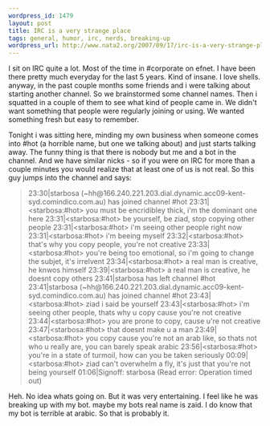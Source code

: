 ```yaml
--- 
wordpress_id: 1479
layout: post
title: IRC is a very strange place
tags: general, humor, irc, nerds, breaking-up
wordpress_url: http://www.nata2.org/2007/09/17/irc-is-a-very-strange-place/
---
```

I sit on IRC quite a lot. Most of the time in #corporate on efnet. I have been there pretty much everyday for the last 5 years. Kind of insane. I love shells. anyway, in the past couple months some friends and i were talking about starting another channel. So we brainstormed some channel names. Then i squatted in a couple of them to see what kind of people came in. We didn't want something that people were regularly joining or using. We wanted something fresh but easy to remember.

Tonight i was sitting here, minding my own business when someone comes into #hot (a horrible name, but one we talking about) and just starts talking away. The funny thing is that there is nobody but me and a bot in the channel. And we have similar nicks - so if you were on IRC for more than a couple minutes you would realize that at least one of us is not real. So this guy jumps into the channel and says:
<blockquote>23:30|starbosa (~hh@166.240.221.203.dial.dynamic.acc09-kent-syd.comindico.com.au) has joined channel #hot
23:31|&lt;starbosa:#hot&gt; you must be encridibley thick, i'm the dominant one here
23:31|&lt;starbosa:#hot&gt; be yourself, be ziad, stop copying other people
23:31|&lt;starbosa:#hot&gt; i'm seeing other people right now
23:31|&lt;starbosa:#hot&gt; i'm beeing myself
23:32|&lt;starbosa:#hot&gt; that's why you copy people, you're not creative
23:33|&lt;starbosa:#hot&gt; you're being too emotional, so i'm going to change the subjet, it's irrelvent
23:34|&lt;starbosa:#hot&gt; a real man is creative, he knwos himself
23:39|&lt;starbosa:#hot&gt; a real man is creative, he  doesnt copy others
23:41|starbosa has left channel #hot
23:41|starbosa (~hh@166.240.221.203.dial.dynamic.acc09-kent-syd.comindico.com.au) has joined channel #hot
23:43|&lt;starbosa:#hot&gt; ziad i said be yourself
23:43|&lt;starbosa:#hot&gt; i'm seeing other people, thats why u copy cause you're not creative
23:44|&lt;starbosa:#hot&gt; you are prone to copy, cause u're not creative
23:47|&lt;starbosa:#hot&gt; that doesnt make u a man
23:49|&lt;starbosa:#hot&gt; you copy cause you're not an arab like, so thats not who u really are, you can barely speak arabic
23:56|&lt;starbosa:#hot&gt; you're in a state of turmoil, how can you be taken seriously
00:09|&lt;starbosa:#hot&gt; ziad can't overwhelm a fly, it's just that you're not being yourself
01:06|Signoff: starbosa (Read error: Operation timed out)</blockquote>
Heh. No idea whats going on. But it was very entertaining. I feel like he was breaking up with my bot. maybe my bots real name is zaid. I do know that my bot is terrible at arabic. So that is probably it.
